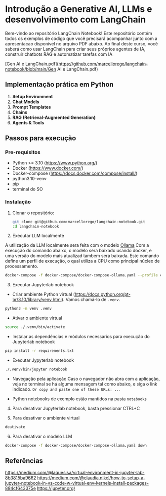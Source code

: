 # Introdução a Generative AI, LLMs e desenvolvimento com LangChain

Bem-vindo ao repositório LangChain Notebook! Este repositório contém todos os exemplos de código que você precisará acompanhar junto com a apresentacao disponivel no arquivo PDF abaixo. 
Ao final deste curso, você saberá como usar LangChain para criar seus próprios agentes de IA, construir chatbots RAG e automatizar tarefas com IA.

[Gen AI e LangChain.pdf](https://github.com/marcellorego/langchain-notebook/blob/main/Gen AI e LangChain.pdf)


## Implementação prática em Python

1. **Setup Environment**
2. **Chat Models**
3. **Prompt Templates**
4. **Chains**
5. **RAG (Retrieval-Augmented Generation)**
6. **Agents & Tools**

## Passos para execução

### Pre-requisitos

- Python >= 3.10 (https://www.python.org/)
- Docker (https://www.docker.com/)
- Docker-compose (https://docs.docker.com/compose/install/)
- python3.10-venv
- pip
- terminal do SO

### Instalação

1. Clonar o repositório:

   ```bash
   git clone git@github.com:marcellorego/langchain-notebook.git
   cd langchain-notebook
   ```

2. Executar LLM localmente

A utilização da LLM localmente sera feita com o modelo [Ollama](https://github.com/ollama/ollama)
Com a execução do comando abaixo, o modelo sera baixado usando docker, e uma versão do modelo mais atualizad tambem será baixada.
Este comando define um perfil de execução, o qual utiliza a CPU como principal núcleo de processamento.

  ```bash
  docker-compose -f docker-compose/docker-compose-ollama.yaml --profile cpu up
  ```

3. Executar Jupyterlab notebook

  * Criar ambiente Python virtual (https://docs.python.org/pt-br/3.10/library/venv.html). Vamos chamá-lo de `.venv`.
  
  ```bash
  python3 -m venv .venv
  ```

  * Ativar o ambiente virtual
  ```bash
  source ./.venv/bin/activate
  ```

  * Instalar as dependências e módulos necessarios para execução do Jupyterlab notebook
  ```bash
  pip install -r requirements.txt
  ```

  * Executar Jypyterlab notebook
  ```bash
  ./.venv/bin/jupyter notebook
  ```

  * Navegação pela aplicação
  Caso o navegador não abra com a aplicação, veja no terminal se há alguma mensagem tal como abaixo, e siga o link indicado.
  `Or copy and paste one of these URLs: ...`

  * Python notebooks de exemplo estão mantidos na pasta `notebooks`

4. Para desativar Jupyterlab notebook, basta pressionar CTRL+C

5. Para desativar o ambiente virtual
  ```bash
  deativate
  ```

6. Para desativar o modelo LLM
  ```bash
  docker-compose -f docker-compose/docker-compose-ollama.yaml down
  ```


## Referências
https://medium.com/@laquesisa/virtual-environment-in-jupyter-lab-8b3815ba9662
https://medium.com/@claudia.nikel/how-to-setup-a-jupyter-notebook-in-vs-code-w-virtual-env-kernels-install-packages-884cf643375e
https://jupyter.org/